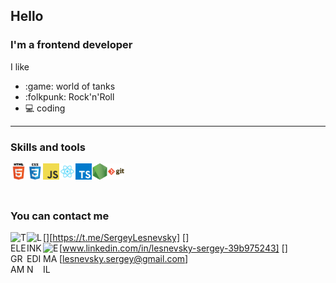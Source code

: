 ## Hello

### I'm a frontend developer

I like 
- :game: world of tanks
- :folkpunk: Rock'n'Roll
- :computer: coding

---
### Skills and tools
<img align="left" alt="HTML5" width="26px" src="https://raw.githubusercontent.com/github/explore/80688e429a7d4ef2fca1e82350fe8e3517d3494d/topics/html/html.png"/>
<img align="left" alt="CSS" width="26px" src="https://raw.githubusercontent.com/github/explore/80688e429a7d4ef2fca1e82350fe8e3517d3494d/topics/css/css.png"/>
<img align="left" alt="JS" width="26px" src="https://raw.githubusercontent.com/github/explore/80688e429a7d4ef2fca1e82350fe8e3517d3494d/topics/javascript/javascript.png"/>
<img align="left" alt="REACT" width="26px" src="https://raw.githubusercontent.com/github/explore/80688e429a7d4ef2fca1e82350fe8e3517d3494d/topics/react/react.png"/>
<img align="left" alt="TS" width="26px" src="https://raw.githubusercontent.com/github/explore/80688e429a7d4ef2fca1e82350fe8e3517d3494d/topics/typescript/typescript.png"/>
<img align="left" alt="NODE" width="26px" src="https://raw.githubusercontent.com/github/explore/80688e429a7d4ef2fca1e82350fe8e3517d3494d/topics/nodejs/nodejs.png"/>
<img align="left" alt="GIT" width="26px" src="https://raw.githubusercontent.com/github/explore/80688e429a7d4ef2fca1e82350fe8e3517d3494d/topics/git/git.png"/>

<br/>
<br/>
<br/>

### You can contact me

[<img align="left" alt="TELEGRAM" width="26px" src="https://slutsk24.by/wp-content/uploads/2023/02/kisspng-telegram-encapsulated-postscript-transfer-5b170605610126.3859681215282355253974.jpg"/>][https://t.me/SergeyLesnevsky]
[<img align="left" alt="LINKEDIN" width="26px" src="https://logodix.com/logo/692113.jpg"/>][www.linkedin.com/in/lesnevsky-sergey-39b975243]
[<img align="left" alt="EMAIL" width="26px" src="https://flyclipart.com/thumb2/subscribe-to-quickscrip-emails-928700.png"/>][lesnevsky.sergey@gmail.com]
